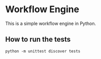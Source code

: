 # Workflow Engine

This is a simple workflow engine in Python.

## How to run the tests

```
python -m unittest discover tests
```

